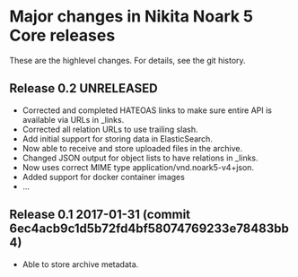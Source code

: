 Major changes in Nikita Noark 5 Core releases
=============================================

These are the highlevel changes.  For details, see the git history.

Release 0.2 UNRELEASED
----------------------

 * Corrected and completed HATEOAS links to make sure entire API is
   available via URLs in \_links.
 * Corrected all relation URLs to use trailing slash.
 * Add initial support for storing data in ElasticSearch.
 * Now able to receive and store uploaded files in the archive.
 * Changed JSON output for object lists to have relations in \_links.
 * Now uses correct MIME type application/vnd.noark5-v4+json.
 * Added support for docker container images
 * ...

Release 0.1 2017-01-31 (commit 6ec4acb9c1d5b72fd4bf58074769233e78483bb4)
-----------------------
 * Able to store archive metadata.
